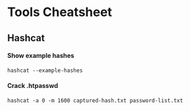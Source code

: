 # Tools Cheatsheet

<!--
##################################################################
##################################################################
-->

## Hashcat

#### Show example hashes

`hashcat --example-hashes`

#### Crack .htpasswd

`hashcat -a 0 -m 1600 captured-hash.txt password-list.txt`

<!--
##################################################################
##################################################################
-->

##

####

<!--
##################################################################
##################################################################
-->
